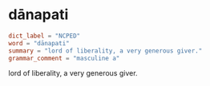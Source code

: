 # dānapati

``` toml
dict_label = "NCPED"
word = "dānapati"
summary = "lord of liberality, a very generous giver."
grammar_comment = "masculine a"
```

lord of liberality, a very generous giver.

